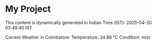 # My Project

This content is dynamically generated in Indian Time (IST): 2025-04-20 03:49:40 IST


Current Weather in Coimbatore:
Temperature: 24.88 °C
Condition: mist
